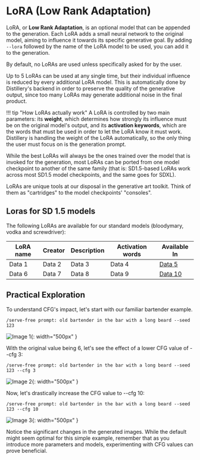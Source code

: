 # LoRA (Low Rank Adaptation)

LoRA, or **Low Rank Adaptation**, is an optional model that can be appended to the generation. Each LoRA adds a small neural network to the original model, aiming to influence it towards its specific generative goal. By adding `--lora` followed by the name of the LoRA model to be used, you can add it to the generation. 

By default, no LoRAs are used unless specifically asked for by the user.

Up to 5 LoRAs can be used at any single time, but their individual influence is reduced by every additional LoRA model. This is automatically done by Distillery's backend in order to preserve the quality of the generative output, since too many LoRAs may generate additional noise in the final product.

!!! tip "How LoRAs actually work"
    A LoRA is controlled by two main parameters: its **weight**, which determines how strongly its influence must be on the original model's output, and its **activation keywords**, which are the words that must be used in order to let the LoRA know it must work. Distillery is handling the weight of the LoRA automatically, so the only thing the user must focus on is the generation prompt.

While the best LoRAs will always be the ones trained over the model that is invoked for the generation, most LoRAs can be ported from one model checkpoint to another of the same family (that is: SD1.5-based LoRAs work across most SD1.5 model checkpoints, and the same goes for SDXL). 

LoRAs are unique tools at our disposal in the generative art toolkit. Think of them as "cartridges" to the model checkpoints' "consoles".

## Loras for SD 1.5 models

The following LoRAs are available for our standard models (bloodymary, vodka and screwdriver):


| LoRA name  | Creator  | Description  | Activation words  | Available In                        |
|------------|----------|--------------|-------------------|-------------------------------------|
| Data 1     | Data 2   | Data 3       | Data 4            | [Data 5](https://example.com/link1) |
| Data 6     | Data 7   | Data 8       | Data 9            | [Data 10](https://example.com/link2)|



## Practical Exploration

To understand CFG's impact, let's start with our familiar bartender example.

```plaintext
/serve-free prompt: old bartender in the bar with a long beard --seed 123
```

![Image 1](1_starting_image.png){: width="500px" }

With the original value being 6, let's see the effect of a lower CFG value of --cfg 3:

```plaintext
/serve-free prompt: old bartender in the bar with a long beard --seed 123 --cfg 3
```
![Image 2](2_cfg_3.png){: width="500px" }

Now, let's drastically increase the CFG value to --cfg 10:

```plaintext
/serve-free prompt: old bartender in the bar with a long beard --seed 123 --cfg 10
```
![Image 3](3_cfg_10.png){: width="500px" }

Notice the significant changes in the generated images. While the default might seem optimal for this simple example, remember that as you introduce more parameters and models, experimenting with CFG values can prove beneficial.


